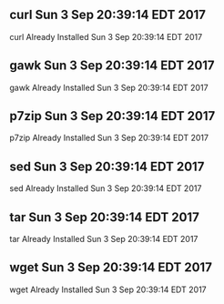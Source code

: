 ## curl Sun 3 Sep 20:39:14 EDT 2017
curl Already Installed Sun 3 Sep 20:39:14 EDT 2017
## gawk Sun 3 Sep 20:39:14 EDT 2017
gawk Already Installed Sun 3 Sep 20:39:14 EDT 2017
## p7zip Sun 3 Sep 20:39:14 EDT 2017
p7zip Already Installed Sun 3 Sep 20:39:14 EDT 2017
## sed Sun 3 Sep 20:39:14 EDT 2017
sed Already Installed Sun 3 Sep 20:39:14 EDT 2017
## tar Sun 3 Sep 20:39:14 EDT 2017
tar Already Installed Sun 3 Sep 20:39:14 EDT 2017
## wget Sun 3 Sep 20:39:14 EDT 2017
wget Already Installed Sun 3 Sep 20:39:14 EDT 2017
